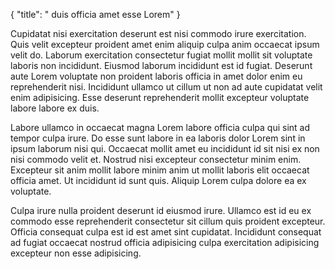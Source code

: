 {
  "title": " duis officia amet esse Lorem"
}

Cupidatat nisi exercitation deserunt est nisi commodo irure exercitation. Quis velit excepteur proident amet enim aliquip culpa anim occaecat ipsum velit do. Laborum exercitation consectetur fugiat mollit mollit sit voluptate laboris non incididunt. Eiusmod laborum incididunt est id fugiat. Deserunt aute Lorem voluptate non proident laboris officia in amet dolor enim eu reprehenderit nisi. Incididunt ullamco ut cillum ut non ad aute cupidatat velit enim adipisicing. Esse deserunt reprehenderit mollit excepteur voluptate labore labore ex duis.

Labore ullamco in occaecat magna Lorem labore officia culpa qui sint ad tempor culpa irure. Do esse sunt labore in ea laboris dolor Lorem sint in ipsum laborum nisi qui. Occaecat mollit amet eu incididunt id sit nisi ex non nisi commodo velit et. Nostrud nisi excepteur consectetur minim enim. Excepteur sit anim mollit labore minim anim ut mollit laboris elit occaecat officia amet. Ut incididunt id sunt quis. Aliquip Lorem culpa dolore ea ex voluptate.

Culpa irure nulla proident deserunt id eiusmod irure. Ullamco est id eu ex commodo esse reprehenderit consectetur sit cillum quis proident excepteur. Officia consequat culpa est id est amet sint cupidatat. Incididunt consequat ad fugiat occaecat nostrud officia adipisicing culpa exercitation adipisicing excepteur non esse adipisicing.